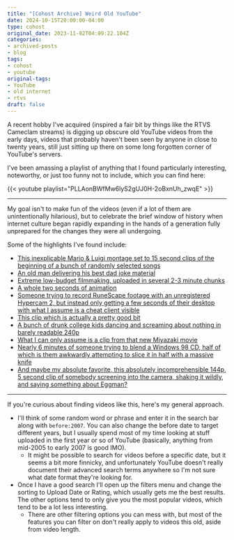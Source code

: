 ```yaml
---
title: "[Cohost Archive] Weird Old YouTube"
date: 2024-10-15T20:00:00-04:00
type: cohost
original_date: 2023-11-02T04:09:22.104Z
categories:
- archived-posts
- blog
tags:
- cohost
- youtube
original-tags:
- YouTube
- old internet
- rtvs
draft: false
---
```


A recent hobby I've acquired (inspired a fair bit by things like the RTVS Cameclam streams) is digging up obscure old YouTube videos from the early days, videos that probably haven't been seen by anyone in close to twenty years, still just sitting up there on some long forgotten corner of YouTube's servers.

I've been amassing a playlist of anything that I found particularly interesting, noteworthy, or just too funny not to include, which you can find here:

{{< youtube playlist="PLLAonBWfMw6lyS2gUJ0H-2oBxnUh_zwqE" >}}

---

My goal isn't to make fun of the videos (even if a lot of them are unintentionally hilarious), but to celebrate the brief window of history when internet culture began rapidly expanding in the hands of a generation fully unprepared for the changes they were all undergoing.

Some of the highlights I've found include:

* [This inexplicable Mario & Luigi montage set to 15 second clips of the beginning of a bunch of randomly selected songs](https://www.youtube.com/watch?v=rLvKi081_sM)
* [An old man delivering his best dad joke material](https://youtu.be/tkisenyXxek)
* [Extreme low-budget filmmaking, uploaded in several 2-3 minute chunks](https://youtu.be/bDUC3t-PmvY)
* [A whole two seconds of animation](https://youtu.be/9iHcRV1FBcI)
* [Someone trying to record RuneScape footage with an unregistered Hypercam 2, but instead only getting a few seconds of their desktop with what I assume is a cheat client visible](https://www.youtube.com/watch?v=ldJs1Elb6NI)
* [This clip which is actually a pretty good bit](https://youtu.be/cszlT2GQv9o)
* [A bunch of drunk college kids dancing and screaming about nothing in barely readable 240p](https://www.youtube.com/watch?v=VRWYt45jfuE)
* [What I can only assume is a clip from that new Miyazaki movie](https://www.youtube.com/watch?v=Tl18PUGb2EI)
* [Nearly 6 minutes of someone trying to blend a Windows 98 CD, half of which is them awkwardly attempting to slice it in half with a massive knife](https://www.youtube.com/watch?v=3oBNkwrEgHQ)
* [And maybe my absolute favorite, this absolutely incomprehensible 144p, 5 second clip of somebody screening into the camera, shaking it wildly, and saying something about Eggman?](https://www.youtube.com/watch?v=2_UR8DPAmgc)

---

If you're curious about finding videos like this, here's my general approach.  

* I'll think of some random word or phrase and enter it in the search bar along with `before:2007`. You can also change the before date to target different years, but I usually spend most of my time looking at stuff uploaded in the first year or so of YouTube (basically, anything from mid-2005 to early 2007 is good IMO).
  * It might be possible to search for videos before a specific date, but it seems a bit more finnicky, and unfortunately YouTube doesn't really document their advanced search terms anywhere so I'm not sure what date format they're looking for.
* Once I have a good search I'll open up the filters menu and change the sorting to Upload Date or Rating, which usually gets me the best results. The other options tend to only give you the most popular videos, which tend to be a lot less interesting.
  * There are other filtering options you can mess with, but most of the features you can filter on don't really apply to videos this old, aside from video length.